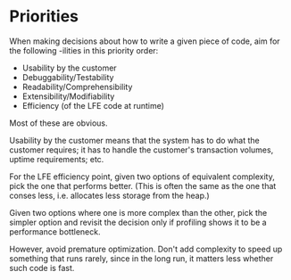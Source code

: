 # Priorities

When making decisions about how to write a given piece of code, aim for the following -ilities in this priority order:

* Usability by the customer
* Debuggability/Testability
* Readability/Comprehensibility
* Extensibility/Modifiability
* Efficiency (of the LFE code at runtime)

Most of these are obvious.

Usability by the customer means that the system has to do what the customer requires; it has to handle the customer's transaction volumes, uptime requirements; etc.

For the LFE efficiency point, given two options of equivalent complexity, pick the one that performs better. (This is often the same as the one that conses less, i.e. allocates less storage from the heap.)

Given two options where one is more complex than the other, pick the simpler option and revisit the decision only if profiling shows it to be a performance bottleneck.

However, avoid premature optimization. Don't add complexity to speed up something that runs rarely, since in the long run, it matters less whether such code is fast.
